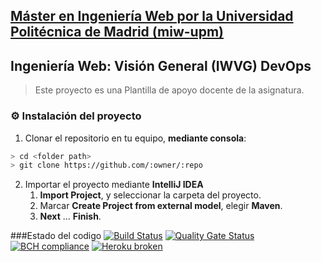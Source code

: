 ## [Máster en Ingeniería Web por la Universidad Politécnica de Madrid (miw-upm)](http://miw.etsisi.upm.es)
## Ingeniería Web: Visión General (IWVG) DevOps
> Este proyecto es una Plantilla de apoyo docente de la asignatura.

### :gear: Instalación del proyecto
1. Clonar el repositorio en tu equipo, **mediante consola**:
```sh
> cd <folder path>
> git clone https://github.com/:owner/:repo
```
2. Importar el proyecto mediante **IntelliJ IDEA**
   1. **Import Project**, y seleccionar la carpeta del proyecto.
   1. Marcar **Create Project from external model**, elegir **Maven**.
   1. **Next** … **Finish**.

###Estado del codigo
[![Build Status](https://travis-ci.org/vivicast/iwvg-devops-VIVIANA-CASTILLO-TORRES.svg?branch=develop)](https://travis-ci.org/vivicast/iwvg-devops-VIVIANA-CASTILLO-TORRES)
[![Quality Gate Status](https://sonarcloud.io/api/project_badges/measure?project=es.upm.miw%3Aiwvg-devops-VIVIANA-CASTILLO-TORRES&metric=alert_status)](https://sonarcloud.io/dashboard?id=es.upm.miw%3Aiwvg-devops-VIVIANA-CASTILLO-TORRES)
[![BCH compliance](https://bettercodehub.com/edge/badge/vivicast/iwvg-devops-VIVIANA-CASTILLO-TORRES?branch=develop)](https://bettercodehub.com/)
[![Heroku broken](https://iwvg-devops-viviana-castillo-t.herokuapp.com/system/version-badge)](https://iwvg-devops-viviana-castillo-t.herokuapp.com/swagger-ui.html)

